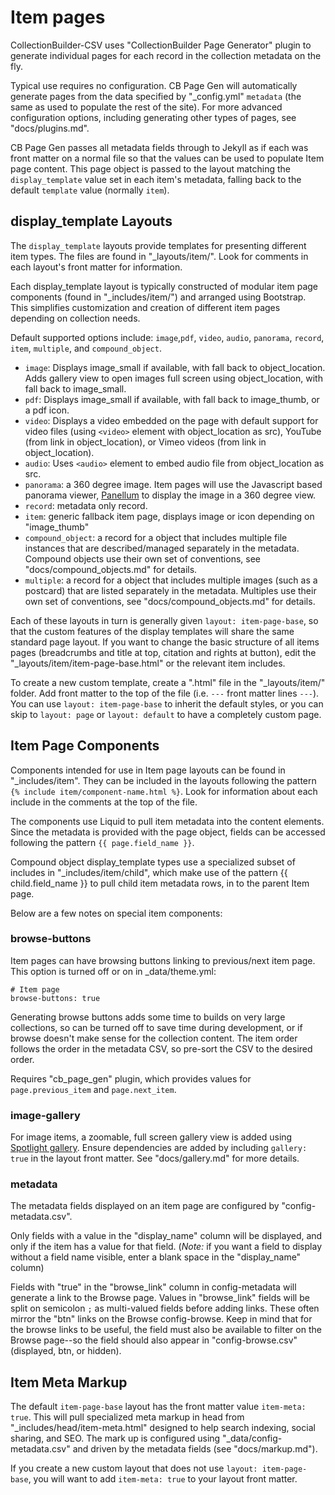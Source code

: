 # Item pages

CollectionBuilder-CSV uses "CollectionBuilder Page Generator" plugin to generate individual pages for each record in the collection metadata on the fly.

Typical use requires no configuration.
CB Page Gen will automatically generate pages from the data specified by "\_config.yml" `metadata` (the same as used to populate the rest of the site).
For more advanced configuration options, including generating other types of pages, see "docs/plugins.md".

CB Page Gen passes all metadata fields through to Jekyll as if each was front matter on a normal file so that the values can be used to populate Item page content.
This page object is passed to the layout matching the `display_template` value set in each item's metadata, falling back to the default `template` value (normally `item`).

## display_template Layouts

The `display_template` layouts provide templates for presenting different item types.
The files are found in "\_layouts/item/".
Look for comments in each layout's front matter for information.

Each display_template layout is typically constructed of modular item page components (found in "\_includes/item/") and arranged using Bootstrap.
This simplifies customization and creation of different item pages depending on collection needs.

Default supported options include: `image`,`pdf`, `video`, `audio`, `panorama`, `record`, `item`, `multiple`, and `compound_object`.

- `image`: Displays image_small if available, with fall back to object_location. Adds gallery view to open images full screen using object_location, with fall back to image_small.
- `pdf`: Displays image_small if available, with fall back to image_thumb, or a pdf icon.
- `video`: Displays a video embedded on the page with default support for video files (using `<video>` element with object_location as src), YouTube (from link in object_location), or Vimeo videos (from link in object_location).
- `audio`: Uses `<audio>` element to embed audio file from object_location as src.
- `panorama`: a 360 degree image. Item pages will use the Javascript based panorama viewer, [Panellum](https://pannellum.org/) to display the image in a 360 degree view.
- `record`: metadata only record.
- `item`: generic fallback item page, displays image or icon depending on "image_thumb"
- `compound_object`: a record for a object that includes multiple file instances that are described/managed separately in the metadata. Compound objects use their own set of conventions, see "docs/compound_objects.md" for details.
- `multiple`: a record for a object that includes multiple images (such as a postcard) that are listed separately in the metadata. Multiples use their own set of conventions, see "docs/compound_objects.md" for details.

Each of these layouts in turn is generally given `layout: item-page-base`, so that the custom features of the display templates will share the same standard page layout.
If you want to change the basic structure of all items pages (breadcrumbs and title at top, citation and rights at button), edit the "\_layouts/item/item-page-base.html" or the relevant item includes.

To create a new custom template, create a ".html" file in the "\_layouts/item/" folder.
Add front matter to the top of the file (i.e. `---` front matter lines `---`).
You can use `layout: item-page-base` to inherit the default styles, or you can skip to `layout: page` or `layout: default` to have a completely custom page.

## Item Page Components

Components intended for use in Item page layouts can be found in "\_includes/item".
They can be included in the layouts following the pattern `{% include item/component-name.html %}`.
Look for information about each include in the comments at the top of the file.

The components use Liquid to pull item metadata into the content elements.
Since the metadata is provided with the page object, fields can be accessed following the pattern `{{ page.field_name }}`.

Compound object display_template types use a specialized subset of includes in "\_includes/item/child", which make use of the pattern {{ child.field_name }} to pull child item metadata rows, in to the parent Item page.

Below are a few notes on special item components:

### browse-buttons

Item pages can have browsing buttons linking to previous/next item page.
This option is turned off or on in \_data/theme.yml:

```
# Item page
browse-buttons: true
```

Generating browse buttons adds some time to builds on very large collections, so can be turned off to save time during development, or if browse doesn't make sense for the collection content.
The item order follows the order in the metadata CSV, so pre-sort the CSV to the desired order.

Requires "cb_page_gen" plugin, which provides values for `page.previous_item` and `page.next_item`.

### image-gallery

For image items, a zoomable, full screen gallery view is added using [Spotlight gallery](https://github.com/nextapps-de/spotlight).
Ensure dependencies are added by including `gallery: true` in the layout front matter.
See "docs/gallery.md" for more details.

### metadata

The metadata fields displayed on an item page are configured by "config-metadata.csv".

Only fields with a value in the "display_name" column will be displayed, and only if the item has a value for that field.
(_Note:_ if you want a field to display without a field name visible, enter a blank space in the "display_name" column)

Fields with "true" in the "browse_link" column in config-metadata will generate a link to the Browse page.
Values in "browse_link" fields will be split on semicolon `;` as multi-valued fields before adding links.
These often mirror the "btn" links on the Browse config-browse.
Keep in mind that for the browse links to be useful, the field must also be available to filter on the Browse page--so the field should also appear in "config-browse.csv" (displayed, btn, or hidden).

## Item Meta Markup

The default `item-page-base` layout has the front matter value `item-meta: true`.
This will pull specialized meta markup in head from "\_includes/head/item-meta.html" designed to help search indexing, social sharing, and SEO.
The mark up is configured using "\_data/config-metadata.csv" and driven by the metadata fields (see "docs/markup.md").

If you create a new custom layout that does not use `layout: item-page-base`, you will want to add `item-meta: true` to your layout front matter.
